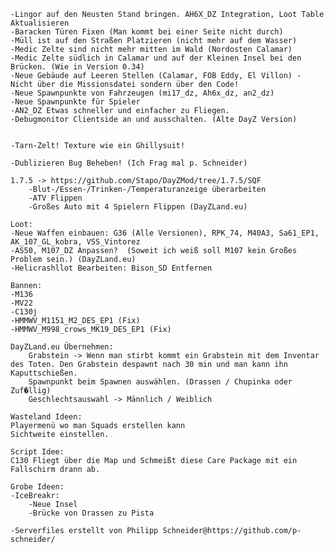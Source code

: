	-Lingor auf den Neusten Stand bringen. AH6X_DZ Integration, Loot Table Aktualisieren
	-Baracken Türen Fixen (Man kommt bei einer Seite nicht durch)
	-Müll ist auf den Straßen Platzieren (nicht mehr auf dem Wasser)
	-Medic Zelte sind nicht mehr mitten im Wald (Nordosten Calamar)
	-Medic Zelte südlich in Calamar und auf der Kleinen Insel bei den Brücken. (Wie in Version 0.34)
	-Neue Gebäude auf Leeren Stellen (Calamar, FOB Eddy, El Villon) - Nicht über die Missionsdatei sondern über den Code!
	-Neue Spawnpunkte von Fahrzeugen (mi17_dz, Ah6x_dz, an2_dz)
	-Neue Spawnpunkte für Spieler
	-AN2_DZ Etwas schneller und einfacher zu Fliegen.
	-Debugmonitor Clientside an und ausschalten. (Alte DayZ Version)


	-Tarn-Zelt! Texture wie ein Ghillysuit!

	-Dublizieren Bug Beheben! (Ich Frag mal p. Schneider)

	1.7.5 -> https://github.com/Stapo/DayZMod/tree/1.7.5/SQF
		-Blut-/Essen-/Trinken-/Temperaturanzeige überarbeiten
		-ATV Flippen
		-Großes Auto mit 4 Spielern Flippen (DayZLand.eu)

	Loot:
	-Neue Waffen einbauen: G36 (Alle Versionen), RPK_74, M40A3, Sa61_EP1, AK_107_GL_kobra, VSS_Vintorez 
	-AS50, M107_DZ Anpassen?  (Soweit ich weiß soll M107 kein Großes Problem sein.) (DayZLand.eu)
	-Helicrashllot Bearbeiten: Bison_SD Entfernen

	Bannen:
	-M136
	-MV22
	-C130j 
	-HMMWV_M1151_M2_DES_EP1 (Fix)
	-HMMWV_M998_crows_MK19_DES_EP1 (Fix)

	DayZLand.eu Übernehmen:
		Grabstein -> Wenn man stirbt kommt ein Grabstein mit dem Inventar des Toten. Den Grabstein despawnt nach 30 min und man kann ihn Kaputtschießen.
		Spawnpunkt beim Spawnen auswählen. (Drassen / Chupinka oder Zuf�llig)
		Geschlechtsauswahl -> Männlich / Weiblich

	Wasteland Ideen:
	Playermenü wo man Squads erstellen kann
	Sichtweite einstellen.

	Script Idee:
	C130 Fliegt über die Map und Schmeißt diese Care Package mit ein Fallschirm drann ab.

	Grobe Ideen:
	-IceBreakr:
		-Neue Insel
		-Brücke von Drassen zu Pista

	-Serverfiles erstellt von Philipp Schneider@https://github.com/p-schneider/
